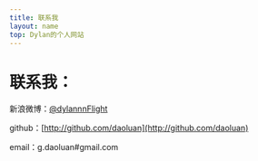 ```yaml
---
title: 联系我
layout: name
top: Dylan的个人网站
---
```


联系我：
=====
新浪微博：[@dylannnFlight](http://weibo.com/daoluanxiaozi)

github：[http://github.com/daoluan](http://github.com/daoluan)

email：g.daoluan#gmail.com
